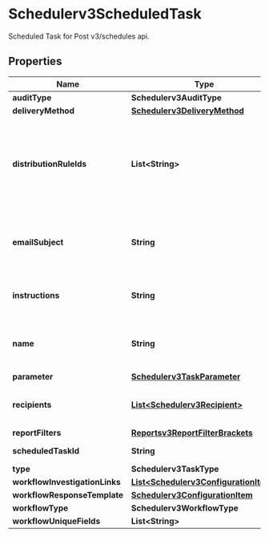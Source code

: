

# Schedulerv3ScheduledTask

Scheduled Task for Post v3/schedules api.

## Properties

| Name | Type | Description | Notes |
|------------ | ------------- | ------------- | -------------|
|**auditType** | **Schedulerv3AuditType** |  |  [optional] |
|**deliveryMethod** | [**Schedulerv3DeliveryMethod**](Schedulerv3DeliveryMethod.md) |  |  [optional] |
|**distributionRuleIds** | **List&lt;String&gt;** | Optional: Distribution rule IDs for a task. Will be populated by recipients on save. |  [optional] |
|**emailSubject** | **String** | Optional: Email subject with replaceable variables. |  [optional] |
|**instructions** | **String** | Optional: Instructions for the task owner. |  [optional] |
|**name** | **String** | Task name (usually the same as the report name). |  [optional] |
|**parameter** | [**Schedulerv3TaskParameter**](Schedulerv3TaskParameter.md) |  |  [optional] |
|**recipients** | [**List&lt;Schedulerv3Recipient&gt;**](Schedulerv3Recipient.md) | Optional: Report result recipients. |  [optional] |
|**reportFilters** | [**Reportsv3ReportFilterBrackets**](Reportsv3ReportFilterBrackets.md) |  |  [optional] |
|**scheduledTaskId** | **String** | Optional: Id for the task. |  [optional] |
|**type** | **Schedulerv3TaskType** |  |  [optional] |
|**workflowInvestigationLinks** | [**List&lt;Schedulerv3ConfigurationItem&gt;**](Schedulerv3ConfigurationItem.md) |  |  [optional] |
|**workflowResponseTemplate** | [**Schedulerv3ConfigurationItem**](Schedulerv3ConfigurationItem.md) |  |  [optional] |
|**workflowType** | **Schedulerv3WorkflowType** |  |  [optional] |
|**workflowUniqueFields** | **List&lt;String&gt;** |  |  [optional] |



